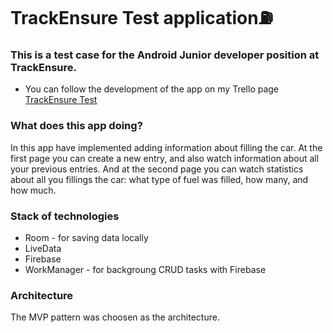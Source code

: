 # TrackEnsure Test application⛽
### This is a test case for the Android Junior developer position at TrackEnsure.
- You can follow the development of the app on my Trello page [TrackEnsure Test](https://trello.com/b/WyIa4h1m)
### What does this app doing?
In this app have implemented adding information about filling the car. At the first page you can create a new entry, and also watch information about all your previous entries. And at the second page you can watch statistics about all you fillings the car: what type of fuel was filled, how many, and how much.
### Stack of technologies
+ Room - for saving data locally
+ LiveData
+ Firebase
+ WorkManager - for backgroung CRUD tasks with Firebase
### Architecture
The MVP pattern was choosen as the architecture.
